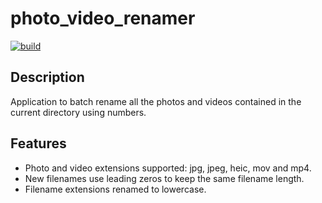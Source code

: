 # photo_video_renamer

[![build](https://github.com/antonioborondo/photo_video_renamer/actions/workflows/build.yml/badge.svg)](https://github.com/antonioborondo/photo_video_renamer/actions/workflows/build.yml)

## Description
Application to batch rename all the photos and videos contained in the current directory using numbers.

## Features
- Photo and video extensions supported: jpg, jpeg, heic, mov and mp4.
- New filenames use leading zeros to keep the same filename length.
- Filename extensions renamed to lowercase.
